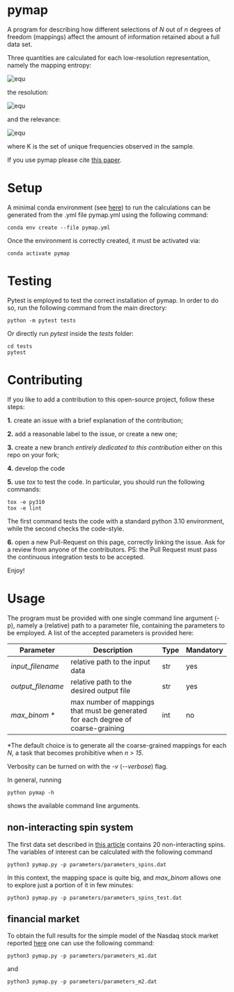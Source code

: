 # pymap

A program for describing how different selections of *N* out of *n* degrees of freedom (mappings) affect the amount of information retained about a full data set.

Three quantities are calculated for each low-resolution representation, namely the mapping entropy:

![equ](https://latex.codecogs.com/gif.latex?S_{map}&space;=&space;\sum_{\phi}p(\phi)&space;\ln\left(\frac{p(\phi)}{\overline{p(\phi)}}&space;\right))

the resolution:

![equ](https://latex.codecogs.com/gif.latex?H_{s}&space;=&space;-\sum_{\phi}p(\phi)&space;\ln\left(p(\phi)\right))

and the relevance:

![equ](https://latex.codecogs.com/gif.latex?H_{k}&space;=&space;-\sum_{K}p(k)\ln\left(p(k)\right).)

where K is the set of unique frequencies observed in the sample.

If you use pymap please cite [this paper](https://arxiv.org/abs/2203.00100).


# Setup

A minimal conda environment (see [here](https://docs.conda.io/projects/conda/en/latest/user-guide/install/index.html)) to run the calculations can be generated from the .yml file pymap.yml using the following command:

```
conda env create --file pymap.yml
```

Once the environment is correctly created, it must be activated via:

```
conda activate pymap
```

# Testing

Pytest is employed to test the correct installation of pymap. In order to do so, run the following command from the main directory:

```
python -m pytest tests
```

Or directly run *pytest* inside the *tests* folder:

```
cd tests
pytest
```

# Contributing

If you like to add a contribution to this open-source project, follow these steps:

**1.** create an issue with a brief explanation of the contribution;

**2.** add a reasonable label to the issue, or create a new one;

**3.** create a new branch *entirely dedicated to this contribution* either on this repo on your fork;

**4.** develop the code

**5.** use *tox* to test the code. In particular, you should run the following commands:

```
tox -e py310
tox -e lint  
``` 

The first command tests the code with a standard python 3.10 environment, while the second checks the code-style.
    
**6.** open a new Pull-Request on this page, correctly linking the issue. Ask for a review from anyone of the contributors. PS: the Pull Request must pass the continuous integration tests to be accepted.

Enjoy!

# Usage

The program must be provided with one single command line argument (-p), namely a (relative) path to a parameter file, containing the parameters to be employed. A list of the accepted parameters is provided here:

| Parameter | Description | Type | Mandatory |
| ----------- | ----------- | ---- | ------- |
| *input_filename* | relative path to the input data | str | yes |
| *output_filename* | relative path to the desired output file | str | yes |
| *max_binom* *| max number of mappings that must be generated for each degree of coarse-graining | int | no |


*The default choice is to generate all the coarse-grained mappings for each *N*, a task that becomes prohibitive when *n > 15*. 

Verbosity can be turned on with the *-v* (*--verbose*) flag.

In general, running

```
python pymap -h
```

shows the available command line arguments.

## non-interacting spin system

The first data set described in [this article](https://arxiv.org/abs/2203.00100) contains 20 non-interacting spins. The variables of interest can be calculated with the following command

```
python3 pymap.py -p parameters/parameters_spins.dat
```

In this context, the mapping space is quite big, and *max_binom* allows one to explore just a portion of it in few minutes: 

```
python3 pymap.py -p parameters/parameters_spins_test.dat
```

## financial market

To obtain the full results for the simple model of the Nasdaq stock market reported [here](https://arxiv.org/abs/2203.00100) one can use the following command:

```
python3 pymap.py -p parameters/parameters_m1.dat
```

and 

```
python3 pymap.py -p parameters/parameters_m2.dat
```
